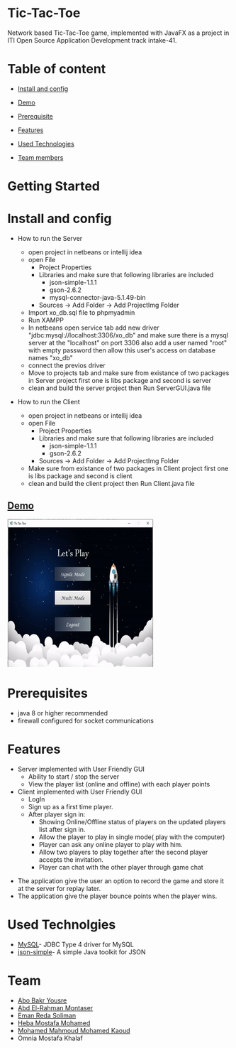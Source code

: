 # Tic-Tac-Toe
Network based Tic-Tac-Toe game, implemented with JavaFX as a project in ITI Open Source Application Development track intake-41.

# Table of content

* [Install and config](https://github.com/montaser223/Tic-Tac-Toe#install-and-config)

* [Demo](https://github.com/montaser223/Tic-Tac-Toe#demo)

* [Prerequisite](https://github.com/montaser223/Tic-Tac-Toe#prerequisites)

* [Features](https://github.com/montaser223/Tic-Tac-Toe#features)

* [Used Technologies](https://github.com/montaser223/Tic-Tac-Toe#used-technolgies)

* [Team members](https://github.com/montaser223/Tic-Tac-Toe#team)

# Getting Started
# Install and config
* How to run the Server
  - open project in netbeans or intellij idea
  - open File
    - Project Properties
    - Libraries and make sure that following libraries are included
        - json-simple-1.1.1
        - gson-2.6.2
        - mysql-connector-java-5.1.49-bin
    - Sources -> Add Folder -> Add ProjectImg Folder
   - Import xo_db.sql file to phpmyadmin
   - Run XAMPP
   - In netbeans open service tab  add new driver "jdbc:mysql://localhost:3306/xo_db" and make sure there is a mysql server at the "localhost" on port 3306 also add a user named "root" with empty password then allow this user's access on database names "xo_db"
   - connect the previos driver
   - Move to projects tab and make sure from existance of two packages in Server project first one is libs package and second is server
   - clean and build the server project then Run ServerGUI.java file
   
 * How to run the Client
    - open project in netbeans or intellij idea
    - open File
      - Project Properties
      - Libraries and make sure that following libraries are included
          - json-simple-1.1.1
          - gson-2.6.2
      - Sources -> Add Folder -> Add ProjectImg Folder
    - Make sure from existance of two packages in Client project first one is libs package and second is client
   - clean and build the client project then Run Client.java file
## [Demo](https://drive.google.com/file/d/18ITYb7UKVlUwUQSZWtQ5dUB2gi76hV4f/view?usp=sharing)

![picture](Demo.gif)
                                                
# Prerequisites
* java 8 or higher recommended
* firewall configured for socket communications

# Features
* Server implemented with User Friendly GUI
  - Ability to start / stop the server
  - View the player list (online and offline) with each player points
* Client implemented with User Friendly GUI
  - LogIn
  - Sign up as a first time player.
  - After player sign in:
      - Showing Online/Offline status of players on the updated players list after sign in.
      - Allow the player to play in single mode( play with the computer)
      - Player can ask any online player to play with him.
      - Allow two players to play together after the second player accepts the invitation.
      - Player can chat with the other player through game chat
 - The application give the user an option to record the game and store it at the server for replay later.
 - The application give the player bounce points when the player wins.
 # Used Technolgies
 - [MySQL](https://dev.mysql.com/downloads/connector/j/)- JDBC Type 4 driver for MySQL
 - [json-simple](https://code.google.com/archive/p/json-simple/)- A simple Java toolkit for JSON
 
 # Team
 - [Abo Bakr Yousre](https://www.linkedin.com/in/abobakryousre/)
 - [Abd El-Rahman Montaser](http://linkedin.com/in/abdelrahman-montaser)
 - [Eman Reda Soliman](https://www.linkedin.com/mwlite/in/eman-soliman)
 - [Heba Mostafa Mohamed](https://www.linkedin.com/in/heba-abdelmagead)
 - [Mohamed Mahmoud Mohamed Kaoud](https://www.linkedin.com/in/mohamedkaoud) 
 - Omnia Mostafa Khalaf
 
 
   
